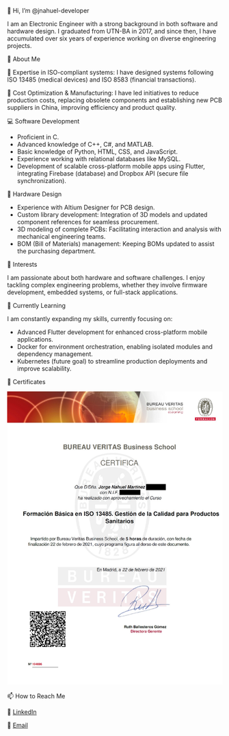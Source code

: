 👋 Hi, I’m @jnahuel-developer


I am an Electronic Engineer with a strong background in both software and hardware design. I graduated from UTN-BA in 2017, and since then, I have accumulated over six years of experience working on diverse engineering projects.


🚀 About Me


🔹 Expertise in ISO-compliant systems: I have designed systems following ISO 13485 (medical devices) and ISO 8583 (financial transactions).

🔹 Cost Optimization & Manufacturing: I have led initiatives to reduce production costs, replacing obsolete components and establishing new PCB suppliers in China, improving efficiency and product quality.

💻 Software Development

  - Proficient in C.
  - Advanced knowledge of C++, C#, and MATLAB.
  - Basic knowledge of Python, HTML, CSS, and JavaScript.
  - Experience working with relational databases like MySQL.
  - Development of scalable cross-platform mobile apps using Flutter, integrating Firebase (database) and Dropbox API (secure file synchronization).

🔩 Hardware Design

  - Experience with Altium Designer for PCB design.
  - Custom library development: Integration of 3D models and updated component references for seamless procurement.
  - 3D modeling of complete PCBs: Facilitating interaction and analysis with mechanical engineering teams.
  - BOM (Bill of Materials) management: Keeping BOMs updated to assist the purchasing department.


🎯 Interests

I am passionate about both hardware and software challenges. I enjoy tackling complex engineering problems, whether they involve firmware development, embedded systems, or full-stack applications.


🌱 Currently Learning

I am constantly expanding my skills, currently focusing on:

   - Advanced Flutter development for enhanced cross-platform mobile applications.
   - Docker for environment orchestration, enabling isolated modules and dependency management.
   - Kubernetes (future goal) to streamline production deployments and improve scalability.


📸 Certificates  

![ISO-13485](https://github.com/jnahuel-developer/Certificados/blob/main/ISO13485.jpg)  


📫 How to Reach Me

📌 [LinkedIn](https://www.linkedin.com/in/jnahuel/)

📧 [Email](jnahuel.developer@gmail.com)

